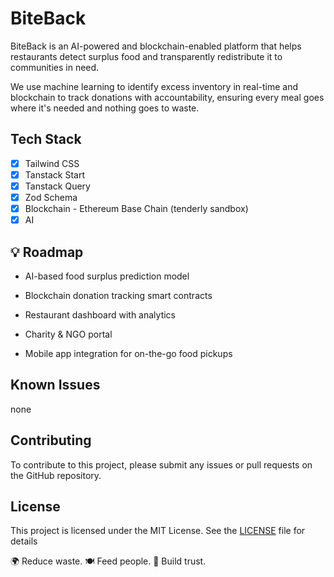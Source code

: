 # BiteBack
BiteBack is an AI-powered and blockchain-enabled platform that helps restaurants detect surplus food and transparently redistribute it to communities in need.

We use machine learning to identify excess inventory in real-time and blockchain to track donations with accountability, ensuring every meal goes where it's needed and nothing goes to waste.

## Tech Stack

- [x] Tailwind CSS
- [x] Tanstack Start
- [x] Tanstack Query
- [x] Zod Schema
- [x] Blockchain - Ethereum Base Chain (tenderly sandbox)
- [x] AI

## 💡 Roadmap

- AI-based food surplus prediction model

- Blockchain donation tracking smart contracts

- Restaurant dashboard with analytics

- Charity & NGO portal

- Mobile app integration for on-the-go food pickups

## Known Issues

none

## Contributing

To contribute to this project, please submit any issues or pull requests on the GitHub repository.

## License

This project is licensed under the MIT License.  See the [LICENSE](LICENSE) file for details

🌍 Reduce waste. 🍽️ Feed people. 🔗 Build trust.
